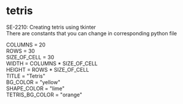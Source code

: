 # tetris
SE-2210: Creating tetris using tkinter  
There are constants that you can change in corresponding python file

COLUMNS = 20  
ROWS = 30  
SIZE_OF_CELL = 30  
WIDTH = COLUMNS * SIZE_OF_CELL  
HEIGHT = ROWS * SIZE_OF_CELL  
TITLE = "Tetris"  
BG_COLOR = "yellow"  
SHAPE_COLOR = "lime"  
TETRIS_BG_COLOR = "orange"  
